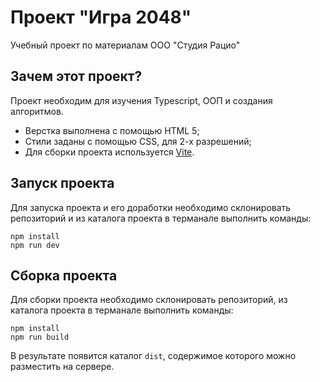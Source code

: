 # Проект "Игра 2048"
Учебный проект по материалам ООО "Студия Рацио"

## Зачем этот проект?
Проект необходим для изучения Typescript, ООП и создания алгоритмов.
- Верстка выполнена с помощью HTML 5;
- Стили заданы с помощью CSS, для 2-х разрешений;
- Для сборки проекта используется [Vite](https://vitejs.dev/).

## Запуск проекта
Для запуска проекта и его доработки необходимо склонировать репозиторий и из каталога проекта в терманале выполнить команды:
```ssh
npm install
npm run dev
```

## Сборка проекта
Для сборки проекта необходимо склонировать репозиторий, из каталога проекта в терманале выполнить команды:
```ssh
npm install
npm run build
```
В результате появится каталог `dist`, содержимое которого можно разместить на сервере.
